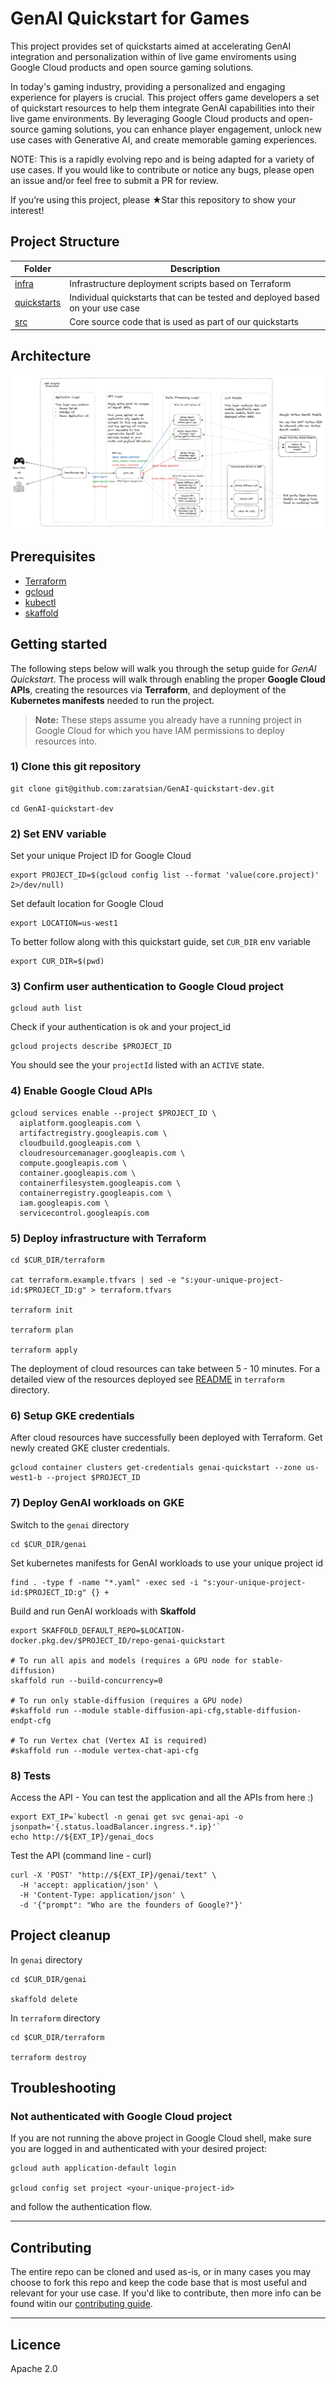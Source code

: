 # GenAI Quickstart for Games

This project provides set of quickstarts aimed at accelerating GenAI integration and personalization within of live game enviroments using Google Cloud products and open source gaming solutions.

In today's gaming industry, providing a personalized and engaging experience for players is crucial. This project offers game developers a set of quickstart resources to help them integrate GenAI capabilities into their live game environments. By leveraging Google Cloud products and open-source gaming solutions, you can enhance player engagement, unlock new use cases with Generative AI, and create memorable gaming experiences.

NOTE: This is a rapidly evolving repo and is being adapted for a variety of use cases. If you would like to contribute or notice any bugs, please open an issue and/or feel free to submit a PR for review.

If you’re using this project, please ★Star this repository to show your interest!

## Project Structure

| Folder                        | Description                   |
|-------------------------------|-------------------------------|
| [infra](./infra)              | Infrastructure deployment scripts based on Terraform |
| [quickstarts](./quickstarts)  | Individual quickstarts that can be tested and deployed based on your use case |
| [src](./src)                  | Core source code that is used as part of our quickstarts |

## Architecture 

![Architecture](images/genai-api-arch.png)

## Prerequisites

- [Terraform](https://www.terraform.io/downloads.html)
- [gcloud](https://cloud.google.com/sdk/docs/install)
- [kubectl](https://kubernetes.io/docs/tasks/tools/install-kubectl/)
- [skaffold](https://skaffold.dev/docs/)

## Getting started

The following steps below will walk you through the setup guide for *GenAI Quickstart*. The process will walk through enabling the proper **Google Cloud APIs**, creating the resources via **Terraform**, and deployment of the **Kubernetes manifests** needed to run the project.

> __Note:__ These steps assume you already have a running project in Google Cloud for which you have IAM permissions to deploy resources into.

### 1) Clone this git repository

```
git clone git@github.com:zaratsian/GenAI-quickstart-dev.git

cd GenAI-quickstart-dev
```

### 2) Set ENV variable

Set your unique Project ID for Google Cloud

```
export PROJECT_ID=$(gcloud config list --format 'value(core.project)' 2>/dev/null)
```

Set default location for Google Cloud

```
export LOCATION=us-west1
```

To better follow along with this quickstart guide, set `CUR_DIR` env variable

```
export CUR_DIR=$(pwd)
```

### 3) Confirm user authentication to Google Cloud project

```
gcloud auth list
```

Check if your authentication is ok and your project_id

```
gcloud projects describe $PROJECT_ID
```

You should see the your `projectId` listed with an `ACTIVE` state.

### 4) Enable Google Cloud APIs

```
gcloud services enable --project $PROJECT_ID \
  aiplatform.googleapis.com \
  artifactregistry.googleapis.com \
  cloudbuild.googleapis.com \
  cloudresourcemanager.googleapis.com \
  compute.googleapis.com \
  container.googleapis.com \
  containerfilesystem.googleapis.com \
  containerregistry.googleapis.com \
  iam.googleapis.com \
  servicecontrol.googleapis.com
```

### 5) Deploy infrastructure with Terraform

```
cd $CUR_DIR/terraform

cat terraform.example.tfvars | sed -e "s:your-unique-project-id:$PROJECT_ID:g" > terraform.tfvars

terraform init

terraform plan

terraform apply
```

The deployment of cloud resources can take between 5 - 10 minutes. For a detailed view of the resources deployed see [README](terraform/README.md) in `terraform` directory.

### 6) Setup GKE credentials

After cloud resources have successfully been deployed with Terraform. Get newly created GKE cluster credentials.

```
gcloud container clusters get-credentials genai-quickstart --zone us-west1-b --project $PROJECT_ID
```

### 7) Deploy GenAI workloads on GKE

Switch to the `genai` directory

```
cd $CUR_DIR/genai
```

Set kubernetes manifests for GenAI workloads to use your unique project id

```
find . -type f -name "*.yaml" -exec sed -i "s:your-unique-project-id:$PROJECT_ID:g" {} +
```

Build and run GenAI workloads with **Skaffold**

```
export SKAFFOLD_DEFAULT_REPO=$LOCATION-docker.pkg.dev/$PROJECT_ID/repo-genai-quickstart

# To run all apis and models (requires a GPU node for stable-diffusion)
skaffold run --build-concurrency=0

# To run only stable-diffusion (requires a GPU node)
#skaffold run --module stable-diffusion-api-cfg,stable-diffusion-endpt-cfg

# To run Vertex chat (Vertex AI is required)
#skaffold run --module vertex-chat-api-cfg
```

### 8) Tests

Access the API - You can test the application and all the APIs from here  :)

```
export EXT_IP=`kubectl -n genai get svc genai-api -o jsonpath='{.status.loadBalancer.ingress.*.ip}'`
echo http://${EXT_IP}/genai_docs
```

Test the API (command line - curl)

```
curl -X 'POST' "http://${EXT_IP}/genai/text" \
  -H 'accept: application/json' \
  -H 'Content-Type: application/json' \
  -d '{"prompt": "Who are the founders of Google?"}'
```

## Project cleanup

In `genai` directory

```
cd $CUR_DIR/genai

skaffold delete
```

In `terraform` directory

```
cd $CUR_DIR/terraform

terraform destroy
```

## Troubleshooting

### Not authenticated with Google Cloud project

If you are not running the above project in Google Cloud shell, make sure you are logged in and authenticated with your desired project:

```
gcloud auth application-default login

gcloud config set project <your-unique-project-id>
```

and follow the authentication flow.


---

## Contributing

The entire repo can be cloned and used as-is, or in many cases you may choose to fork this repo and keep the code base that is most useful and relevant for your use case. If you'd like to contribute, then more info can be found witin our [contributing guide](./CONTRIBUTING.md).


---

## Licence

Apache 2.0

